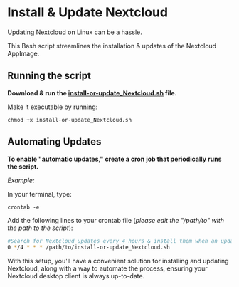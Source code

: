 # Install & Update Nextcloud
Updating Nextcloud on Linux can be a hassle.

This Bash script streamlines the installation & updates of the Nextcloud AppImage.

## Running the script
**Download & run the [install-or-update_Nextcloud.sh](https://github.com/im007/Install-Update-Nextcloud/blob/main/install-or-update_Nextcloud.sh) file.**

Make it executable by running: 

`chmod +x install-or-update_Nextcloud.sh`

## Automating Updates
**To enable "automatic updates," create a cron job that periodically runs the script.**

*Example:*

In your terminal, type:

`crontab -e`

Add the following lines to your crontab file (_please edit the "/path/to" with the path to the script_):
```bash
#Search for Nextcloud updates every 4 hours & install them when an update is available.
0 */4 * * * /path/to/install-or-update_Nextcloud.sh
```

With this setup, you'll have a convenient solution for installing and updating Nextcloud, along with a way to automate the process, ensuring your Nextcloud desktop client is always up-to-date.
